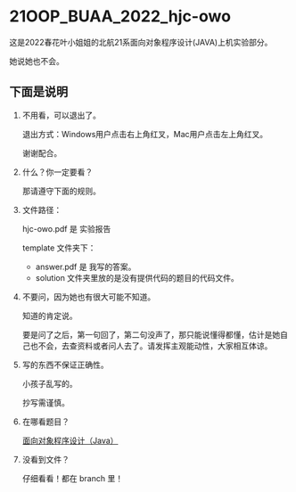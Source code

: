 # 21OOP_BUAA_2022_hjc-owo

这是2022春花叶小姐姐的北航21系面向对象程序设计(JAVA)上机实验部分。

她说她也不会。



## 下面是说明

1. 不用看，可以退出了。

   退出方式：Windows用户点击右上角红叉，Mac用户点击左上角红叉。

   谢谢配合。

2. 什么？你一定要看？

   那请遵守下面的规则。

3. 文件路径：

   hjc-owo.pdf 是 实验报告

   template 文件夹下：

   - answer.pdf 是 我写的答案。
   - solution 文件夹里放的是没有提供代码的题目的代码文件。

3. 不要问，因为她也有很大可能不知道。

   知道的肯定说。

   要是问了之后，第一句回了，第二句没声了，那只能说懂得都懂，估计是她自己也不会，去查资料或者问人去了。请发挥主观能动性，大家相互体谅。

4. 写的东西不保证正确性。

   小孩子乱写的。

   抄写需谨慎。

5. 在哪看题目？

   [面向对象程序设计（Java）](https://super-buaa-2021.github.io/Java-HomeWork/)

6. 没看到文件？

   仔细看看！都在 branch 里！